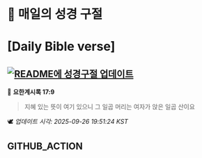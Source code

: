 # 🙏 매일의 성경 구절
# [Daily Bible verse]
## [![README에 성경구절 업데이트](https://github.com/DONGSUKA/first_test/actions/workflows/update-readme-bible.yml/badge.svg)](https://github.com/DONGSUKA/first_test/actions/workflows/update-readme-bible.yml)
<!-- START_BIBLE_VERSE -->
📖 **요한계시록 17:9**
> 지혜 있는 뜻이 여기 있으니 그 일곱 머리는 여자가 앉은 일곱 산이요

🕊️ _업데이트 시각: 2025-09-26 19:51:24 KST_
  <!-- END_BIBLE_VERSE -->
## GITHUB_ACTION
